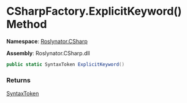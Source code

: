 # CSharpFactory\.ExplicitKeyword\(\) Method

**Namespace**: [Roslynator.CSharp](../../README.md)

**Assembly**: Roslynator\.CSharp\.dll

```csharp
public static SyntaxToken ExplicitKeyword()
```

### Returns

[SyntaxToken](https://docs.microsoft.com/en-us/dotnet/api/microsoft.codeanalysis.syntaxtoken)

